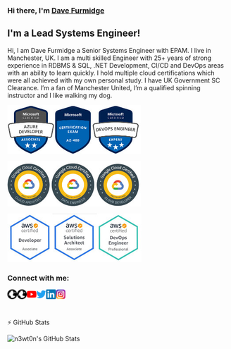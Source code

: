 ### Hi there, I'm [Dave Furmidge][website]

## I'm a Lead Systems Engineer!

Hi, I am Dave Furmidge a Senior Systems Engineer with EPAM. I live in Manchester, UK. I am a multi skilled Engineer with 25+ years of strong experience in RDBMS & SQL, .NET Development, CI/CD and DevOps areas with an ability to learn quickly. I hold multiple cloud certifications which were all achieved with my own personal study. I have UK Government SC Clearance. I’m a fan of Manchester United, I’m a qualified spinning instructor and I like walking my dog.

![Azure badges](https://raw.githubusercontent.com/devopswithdave/devopswithdave/main/assets/Azure-badges.jpg)

![GCP badges](https://raw.githubusercontent.com/devopswithdave/devopswithdave/main/assets/GCP-badges.jpg)

![AWS badges](https://raw.githubusercontent.com/devopswithdave/devopswithdave/main/assets/AWS-badges.jpg)

### Connect with me:

[<img align="left" alt="About Me" width="22px" src="https://raw.githubusercontent.com/iconic/open-iconic/master/svg/globe.svg" />][cvwebsite] 
[<img align="left" alt="DevOpsWithDave" width="22px" src="https://raw.githubusercontent.com/iconic/open-iconic/master/svg/globe.svg" />][website]
[<img align="left" alt="YouTube" width="22px" src="https://raw.githubusercontent.com/devopswithdave/devopswithdave/main/assets/youtube.svg" />][youtube]
[<img align="left" alt="Twitter" width="22px" src="https://raw.githubusercontent.com/devopswithdave/devopswithdave/main/assets/twitter.svg" />][twitter]
[<img align="left" alt="LinkedIn" width="22px" src="https://raw.githubusercontent.com/devopswithdave/devopswithdave/main/assets/linkedin.svg" />][linkedin]
[<img align="left" alt="Instagram" width="22px" src="https://raw.githubusercontent.com/devopswithdave/devopswithdave/main/assets/instagram.png" />][instagram]

<br />

[cvwebsite]: https://www.furmidge.uk
[website]: https://www.devopswithdave.com
[twitter]: https://twitter.com/devopswithdave
[youtube]: https://www.youtube.com/channel/UC55X6gnacARxLFW_VfAUp8g
[linkedin]: https://www.linkedin.com/in/dave-furmidge-17376525/
[instagram]: https://www.instagram.com/devopswithdave
<br/><br/>
:zap: GitHub Stats

<img align="left" alt="n3wt0n's GitHub Stats" src="https://github-readme-stats.vercel.app/api?username=devopswithdave&show_icons=true&hide_border=true&count_private=true" />

<!--
**devopswithdave/devopswithdave** is a ✨ _special_ ✨ repository because its `README.md` (this file) appears on your GitHub profile.

Here are some ideas to get you started:

- 🔭 I’m currently working on ...
- 🌱 I’m currently learning ...
- 👯 I’m looking to collaborate on ...
- 🤔 I’m looking for help with ...
- 💬 Ask me about ...
- 📫 How to reach me: ...
- 😄 Pronouns: ...
- ⚡ Fun fact: ...
-->
